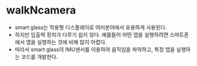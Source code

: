 # walkNcamera
* smart glass는 착용형 디스플레이로 여러분야에서 유용하게 사용된다. 
* 하지만 입출력 장치가 다루기 쉽지 않다. 예를들어 어떤 앱을 실행하려면 스마트폰에서 앱을 실행하는 것에 비해 많이 어렵다. 
* 따라서 smart glass의 IMU센서를 이용하여 움직임을 파악하고, 특정 앱을 실행하는 코드를 개발한다.
